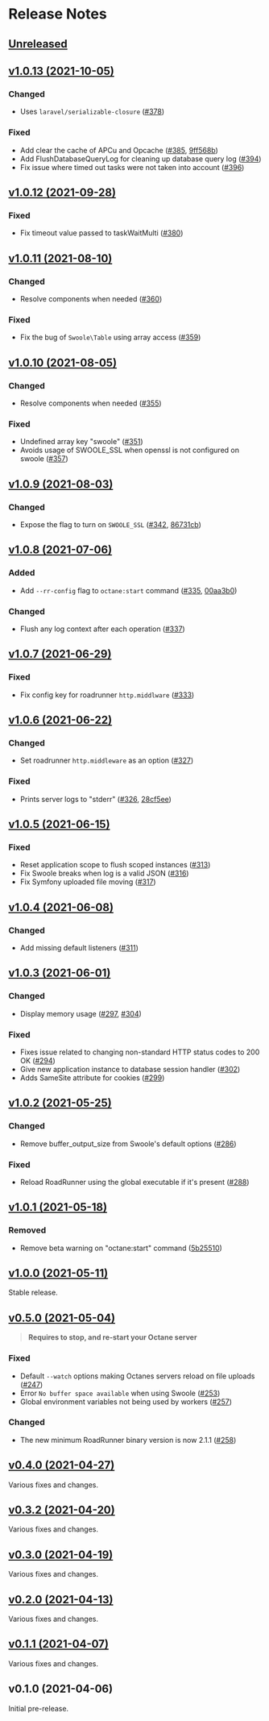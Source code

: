 # Release Notes

## [Unreleased](https://github.com/laravel/octane/compare/v1.0.13...1.x)


## [v1.0.13 (2021-10-05)](https://github.com/laravel/octane/compare/v1.0.12...v1.0.13)

### Changed
- Uses `laravel/serializable-closure` ([#378](https://github.com/laravel/octane/pull/378))

### Fixed
- Add clear the cache of APCu and Opcache ([#385](https://github.com/laravel/octane/pull/385), [9ff568b](https://github.com/laravel/octane/commit/9ff568bdd3929ec7ee4670a957b761c40118a833))
- Add FlushDatabaseQueryLog for cleaning up database query log ([#394](https://github.com/laravel/octane/pull/394))
- Fix issue where timed out tasks were not taken into account ([#396](https://github.com/laravel/octane/pull/396))


## [v1.0.12 (2021-09-28)](https://github.com/laravel/octane/compare/v1.0.11...v1.0.12)

### Fixed
- Fix timeout value passed to taskWaitMulti ([#380](https://github.com/laravel/octane/pull/380))


## [v1.0.11 (2021-08-10)](https://github.com/laravel/octane/compare/v1.0.10...v1.0.11)

### Changed
- Resolve components when needed ([#360](https://github.com/laravel/octane/pull/360))

### Fixed
- Fix the bug of `Swoole\Table` using array access ([#359](https://github.com/laravel/octane/pull/359))


## [v1.0.10 (2021-08-05)](https://github.com/laravel/octane/compare/v1.0.9...v1.0.10)

### Changed
- Resolve components when needed ([#355](https://github.com/laravel/octane/pull/355))

### Fixed
- Undefined array key "swoole" ([#351](https://github.com/laravel/octane/pull/351))
- Avoids usage of SWOOLE_SSL when openssl is not configured on swoole ([#357](https://github.com/laravel/octane/pull/357))


## [v1.0.9 (2021-08-03)](https://github.com/laravel/octane/compare/v1.0.8...v1.0.9)

### Changed
- Expose the flag to turn on `SWOOLE_SSL` ([#342](https://github.com/laravel/octane/pull/342), [86731cb](https://github.com/laravel/octane/commit/86731cb1a73200a98dff844a3b7e7b77bd07ff44))


## [v1.0.8 (2021-07-06)](https://github.com/laravel/octane/compare/v1.0.7...v1.0.8)

### Added
- Add `--rr-config` flag to `octane:start` command ([#335](https://github.com/laravel/octane/pull/335), [00aa3b0](https://github.com/laravel/octane/commit/00aa3b0b53a5e7f62e1ac6f19992af80199fb5f6))

### Changed
- Flush any log context after each operation ([#337](https://github.com/laravel/octane/pull/337))


## [v1.0.7 (2021-06-29)](https://github.com/laravel/octane/compare/v1.0.6...v1.0.7)

### Fixed
- Fix config key for roadrunner `http.middlware` ([#333](https://github.com/laravel/octane/pull/333))


## [v1.0.6 (2021-06-22)](https://github.com/laravel/octane/compare/v1.0.5...v1.0.6)

### Changed
- Set roadrunner `http.middleware` as an option ([#327](https://github.com/laravel/octane/pull/327))

### Fixed
- Prints server logs to "stderr" ([#326](https://github.com/laravel/octane/pull/326), [28cf5ee](https://github.com/laravel/octane/commit/28cf5ee6c98d6c4708179fbbba2f1c71125d4efa))


## [v1.0.5 (2021-06-15)](https://github.com/laravel/octane/compare/v1.0.4...v1.0.5)

### Fixed
- Reset application scope to flush scoped instances ([#313](https://github.com/laravel/octane/pull/313))
- Fix Swoole breaks when log is a valid JSON ([#316](https://github.com/laravel/octane/pull/316))
- Fix Symfony uploaded file moving ([#317](https://github.com/laravel/octane/pull/317))


## [v1.0.4 (2021-06-08)](https://github.com/laravel/octane/compare/v1.0.3...v1.0.4)

### Changed
- Add missing default listeners ([#311](https://github.com/laravel/octane/pull/311))


## [v1.0.3 (2021-06-01)](https://github.com/laravel/octane/compare/v1.0.2...v1.0.3)

### Changed
- Display memory usage ([#297](https://github.com/laravel/octane/pull/297), [#304](https://github.com/laravel/octane/pull/304))

### Fixed 
- Fixes issue related to changing non-standard HTTP status codes to 200 OK ([#294](https://github.com/laravel/octane/pull/294))
- Give new application instance to database session handler ([#302](https://github.com/laravel/octane/pull/302))
- Adds SameSite attribute for cookies ([#299](https://github.com/laravel/octane/pull/299))


## [v1.0.2 (2021-05-25)](https://github.com/laravel/octane/compare/v1.0.1...v1.0.2)

### Changed
- Remove buffer_output_size from Swoole's default options ([#286](https://github.com/laravel/octane/pull/286))

### Fixed
- Reload RoadRunner using the global executable if it's present ([#288](https://github.com/laravel/octane/pull/288))


## [v1.0.1 (2021-05-18)](https://github.com/laravel/octane/compare/v1.0.0...v1.0.1)

### Removed
- Remove beta warning on "octane:start" command ([5b25510](https://github.com/laravel/octane/commit/5b255108088e969c1584fe275f44b747a2a71d36))


## [v1.0.0 (2021-05-11)](https://github.com/laravel/octane/compare/v0.5.0...v1.0.0)

Stable release.


## [v0.5.0 (2021-05-04)](https://github.com/laravel/octane/compare/v0.4.0...v0.5.0)

> **Requires to stop, and re-start your Octane server**

### Fixed
- Default `--watch` options making Octanes servers reload on file uploads ([#247](https://github.com/laravel/octane/pull/247))
- Error `No buffer space available` when using Swoole ([#253](https://github.com/laravel/octane/pull/253))
- Global environment variables not being used by workers ([#257](https://github.com/laravel/octane/pull/257))

### Changed
- The new minimum RoadRunner binary version is now 2.1.1 ([#258](https://github.com/laravel/octane/pull/258))


## [v0.4.0 (2021-04-27)](https://github.com/laravel/octane/compare/v0.3.2...v0.4.0)

Various fixes and changes.


## [v0.3.2 (2021-04-20)](https://github.com/laravel/octane/compare/v0.3.1...v0.3.2)

Various fixes and changes.


## [v0.3.0 (2021-04-19)](https://github.com/laravel/octane/compare/v0.2.0...v0.3.0)

Various fixes and changes.


## [v0.2.0 (2021-04-13)](https://github.com/laravel/octane/compare/v0.1.1...v0.2.0)

Various fixes and changes.


## [v0.1.1 (2021-04-07)](https://github.com/laravel/octane/compare/v0.1.0...v0.1.1)

Various fixes and changes.


## v0.1.0 (2021-04-06)

Initial pre-release.
